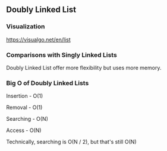 ## Doubly Linked List

### Visualization

https://visualgo.net/en/list

### Comparisons with Singly Linked Lists

Doubly Linked List offer more flexibility but uses more memory.

### Big O of Doubly Linked Lists

Insertion - O(1)

Removal - O(1)

Searching - O(N)

Access - O(N)

Technically, searching is O(N / 2), but that's still O(N)
